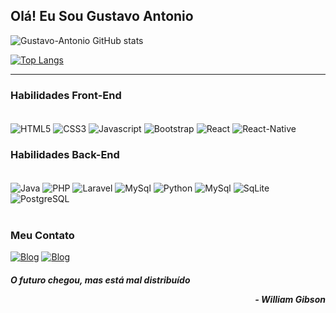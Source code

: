 ## <strong>Olá! Eu Sou Gustavo Antonio</strong>

![Gustavo-Antonio GitHub stats](https://github-readme-stats.vercel.app/api?username=Gustavo-Antonio&show_icons=true&theme=synthwave)


[![Top Langs](https://github-readme-stats.vercel.app/api/top-langs/?username=Gustavo-Antonio&layout=compact)](https://github.com/Gustavo-Antonio/github-readme-stats)

<hr>

### <strong>Habilidades Front-End</strong>
<div style="display: inline_block";><br/>
    <img align="center"alt="HTML5" src="https://img.shields.io/badge/HTML5-E34F26?style=for-the-badge&logo=html5&logoColor=white"/>
    <img align="center"alt="CSS3" src="https://img.shields.io/badge/CSS3-1572B6?style=for-the-badge&logo=css3&logoColor=white"/>
    <img align="center"alt="Javascript" src="https://img.shields.io/badge/JavaScript-F7DF1E?style=for-the-badge&logo=javascript&logoColor=black"/>
    <img align="center"alt="Bootstrap" src="https://img.shields.io/badge/Bootstrap-563D7C?style=for-the-badge&logo=bootstrap&logoColor=white"/>
    <img align="center"alt="React" src="https://img.shields.io/badge/React-20232A?style=for-the-badge&logo=react&logoColor=61DAFB"/>
    <img align="center"alt="React-Native" src="https://img.shields.io/badge/React_Native-20232A?style=for-the-badge&logo=react&logoColor=61DAFB"/>
</div>

### <strong>Habilidades Back-End</strong>
<div style="display: inline_block";><br/>
    <img align="center"alt="Java" src="https://img.shields.io/badge/Java-ED8B00?style=for-the-badge&logo=java&logoColor=white"/>
    <img align="center"alt="PHP" src="https://img.shields.io/badge/PHP-777BB4?style=for-the-badge&logo=php&logoColor=white"/>
    <img align="center"alt="Laravel" src="https://img.shields.io/badge/Laravel-FF2D20?style=for-the-badge&logo=laravel&logoColor=white"/>
    <img align="center"alt="MySql" src="https://img.shields.io/badge/C-00599C?style=for-the-badge&logo=c&logoColor=white"/>
    <img align="center"alt="Python" src="https://img.shields.io/badge/Python-3776AB?style=for-the-badge&logo=python&logoColor=white"/>
    <img align="center"alt="MySql" src="https://img.shields.io/badge/MySQL-00000F?style=for-the-badge&logo=mysql&logoColor=white"/>
    <img align="center"alt="SqLite" src="https://img.shields.io/badge/SQLite-07405E?style=for-the-badge&logo=sqlite&logoColor=white"/>
    <img align="center"alt="PostgreSQL" src="https://img.shields.io/badge/PostgreSQL-316192?style=for-the-badge&logo=postgresql&logoColor=white"/>
</div>
<br>

### <strong>Meu Contato</strong>

[![Blog](https://img.shields.io/badge/LinkedIn-0077B5?style=for-the-badge&logo=linkedin&logoColor=white)](https://www.linkedin.com/in/gustavo-antonio-b54a7b209/)
[![Blog](https://img.shields.io/badge/Gmail-D14836?style=for-the-badge&logo=gmail&logoColor=white)](gustavo12.0000@gmail.com)


#### <i><b>O futuro chegou, mas está mal distribuído<br><p style="float: right;"> - William Gibson</p><i></b>

